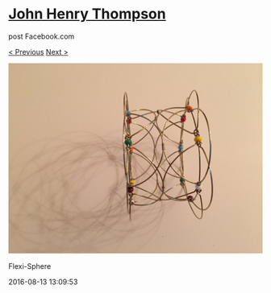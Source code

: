 # [John Henry Thompson](../README.md)
post Facebook.com

[< Previous](2016-08-13-7.md) [Next >](2016-08-13-9.md)

[![](../media/2016-08-13/Flexi-Sphere-7.jpg)](../README.md)

Flexi-Sphere

2016-08-13 13:09:53